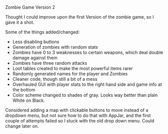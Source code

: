Zombie Game Version 2

Thought I could improve upon the first Version of the zombie game, so I gave it a shot.

Some of the things added/changed:
 - Less disabling buttons
 - Generation of zombies with random stats
 - Zombies have 0 to 3 weaknesses to certain weapons, which deal double damage against them
 - Zombies have three random attacks
 - Loot tables created to make the most powerful items rarer
 - Randomly generated names for the player and Zombies
 - Cleaner code, though still a bit of a mess
 - Overhauled GUI with player stats to the right hand side and game info at the bottom
 - Color scheme changed to shades of gray. Looks way better than plain White on Black.

Considered adding a map with clickable buttons to move instead of a dropdown menu, but not sure how to
do that with AppJar, and the first couple of attempts failed so I stuck with the old drop down menu. Could change later on.
